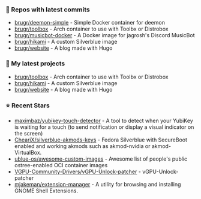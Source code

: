 ### 👷 Repos with latest commits

- [brugr/deemon-simple](https://github.com/brugr/deemon-simple) - Simple Docker container for deemon
- [brugr/toolbox](https://github.com/brugr/toolbox) - Arch container to use with Toolbx or Distrobox
- [brugr/musicbot-docker](https://github.com/brugr/musicbot-docker) - A Docker image for jagrosh&#39;s Discord MusicBot
- [brugr/hikami](https://github.com/brugr/hikami) - A custom Silverblue image
- [brugr/website](https://github.com/brugr/website) - A blog made with Hugo
### 🌱 My latest projects

- [brugr/toolbox](https://github.com/brugr/toolbox) - Arch container to use with Toolbx or Distrobox
- [brugr/hikami](https://github.com/brugr/hikami) - A custom Silverblue image
- [brugr/website](https://github.com/brugr/website) - A blog made with Hugo
### ⭐ Recent Stars

- [maximbaz/yubikey-touch-detector](https://github.com/maximbaz/yubikey-touch-detector) - A tool to detect when your YubiKey is waiting for a touch (to send notification or display a visual indicator on the screen)
- [CheariX/silverblue-akmods-keys](https://github.com/CheariX/silverblue-akmods-keys) - Fedora Silverblue with SecureBoot enabled and working akmods such as akmod-nvidia or akmod-VirtualBox.
- [ublue-os/awesome-custom-images](https://github.com/ublue-os/awesome-custom-images) - Awesome list of people&#39;s public ostree-enabled OCI container images
- [VGPU-Community-Drivers/vGPU-Unlock-patcher](https://github.com/VGPU-Community-Drivers/vGPU-Unlock-patcher) - vGPU-Unlock-patcher
- [mjakeman/extension-manager](https://github.com/mjakeman/extension-manager) - A utility for browsing and installing GNOME Shell Extensions.
